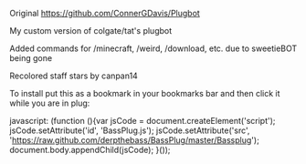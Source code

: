Original https://github.com/ConnerGDavis/Plugbot

My custom version of colgate/tat's plugbot

Added commands for /minecraft, /weird, /download, etc. due to sweetieBOT being gone

Recolored staff stars by canpan14

To install put this as a bookmark in your bookmarks bar and then click it while you are in plug:

javascript: (function (){var jsCode = document.createElement('script'); jsCode.setAttribute('id', 'BassPlug.js'); jsCode.setAttribute('src', 'https://raw.github.com/derpthebass/BassPlug/master/Bassplug'); document.body.appendChild(jsCode); }());

